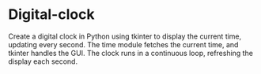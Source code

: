 # Digital-clock
Create a digital clock in Python using tkinter to display the current time, updating every second. The time module fetches the current time, and tkinter handles the GUI. The clock runs in a continuous loop, refreshing the display each second.
